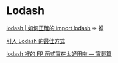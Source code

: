 # Lodash

[lodash | 如何正確的 import lodash](https://medium.com/starbugs/the-correct-way-to-import-lodash-libraries-bdf613235927) => 推

[引入 Lodash 的最佳方式](https://juejin.cn/post/6844904116544618503)

[lodash 裡的 FP 函式實在太好用啦 — 實戰篇](https://medium.com/hannah-lin/lodash-%E8%A3%A1%E7%9A%84-fp-%E5%87%BD%E5%BC%8F%E5%AF%A6%E5%9C%A8%E5%A4%AA%E5%A5%BD%E7%94%A8%E5%95%A6-%E5%AF%A6%E6%88%B0%E7%AF%87-f70abd777b89)